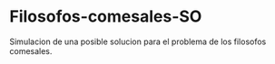 # Filosofos-comesales-SO
Simulacion de una posible solucion para el problema de los filosofos comesales. 
